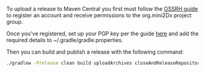 To upload a release to Maven Central you first must follow the [OSSRH guide](http://central.sonatype.org/pages/ossrh-guide.html) to register an account and receive permissions to the org.mini2Dx project group.

Once you've registered, set up your PGP key per the guide [here](http://nemerosa.ghost.io/2015/07/01/publishing-to-the-maven-central-using-gradle/) and add the required details to ~/.gradle/gradle.properties.

Then you can build and publish a release with the following command:
```bash
./gradlew -Prelease clean build uploadArchives closeAndReleaseRepository
```
